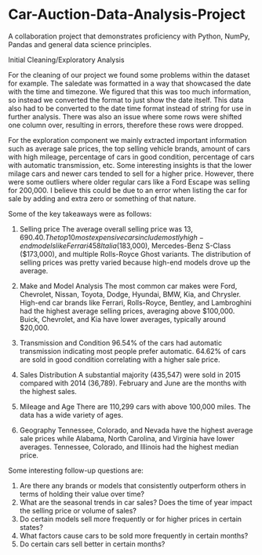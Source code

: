 # Car-Auction-Data-Analysis-Project
A collaboration project that demonstrates proficiency with Python, NumPy, Pandas and general data science principles.

Initial Cleaning/Exploratory Analysis

For the cleaning of our project we found some problems within the dataset for example. The saledate was formatted in a way that showcased the date with the time and timezone. We figured that this was too much information, so instead we converted the format to just show the date itself. This data also had to be converted to the date time format instead of string for use in further analysis. There was also an issue where some rows were shifted one column over, resulting in errors, therefore these rows were dropped.

For the exploration component we mainly extracted important information such as average sale prices, the top selling vehicle brands, amount of cars with high mileage, percentage of cars in good condition, percentage of cars with automatic transmission, etc. Some interesting insights is that the lower milage cars and newer cars tended to sell for a higher price. However, there were some outliers where older regular cars like a Ford Escape was selling for 200,000. I believe this could be due to an error when listing the car for sale by adding and extra zero or something of that nature. 

Some of the key takeaways were as follows:

1. Selling price 
The average overall selling price was $13,690.40.
The top 10 most expensive cars include mostly high-end models like Ferrari 458 Italia ($183,000), Mercedes-Benz S-Class ($173,000), and multiple Rolls-Royce Ghost variants.
The distribution of selling prices was pretty varied because high-end models drove up the average.

2. Make and Model Analysis 
The most common car makes were Ford, Chevrolet, Nissan, Toyota, Dodge, Hyundai, BMW, Kia, and Chrysler.
High-end car brands like Ferrari, Rolls-Royce, Bentley, and Lambroghini had the highest average selling prices, averaging above   $100,000. Buick, Chevrolet, and Kia have lower averages, typically around $20,000. 

3. Transmission and Condition
96.54% of the cars had automatic transmission indicating most people prefer automatic.
64.62% of cars are sold in good condition correlating with a higher sale price. 

4. Sales Distribution
A substantial majority (435,547) were sold in 2015 compared with 2014 (36,789).
February and June are the months with the highest sales. 

5. Mileage and Age
There are 110,299 cars with above 100,000 miles.
The data has a wide variety of ages.

6. Geography
Tennessee, Colorado, and Nevada have the highest average sale prices while Alabama, North Carolina, and Virginia have lower averages. 
Tennessee, Colorado, and Illinois had the highest median price. 

Some interesting follow-up questions are:
1. Are there any brands or models that consistently outperform others in terms of holding their value over time?
2. What are the seasonal trends in car sales? Does the time of year impact the selling price or volume of sales?
3. Do certain models sell more frequently or for higher prices in certain states?
4. What factors cause cars to be sold more frequently in certain months?
5. Do certain cars sell better in certain months?

